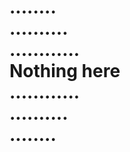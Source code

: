 <h1 class="general-h1-superhuge" id="nothing-found">
	........<br/>
	..........<br/>
	............<br/>
	Nothing here<br/>
	............<br/>
	..........<br/>
	........<br/>
</h1>